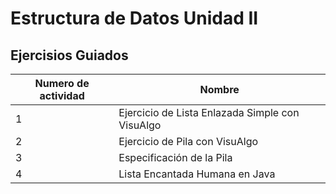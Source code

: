 # Estructura de Datos Unidad II

## Ejercisios Guiados

| Numero de actividad | Nombre | 
|--------|------|
| 1    |Ejercicio de Lista Enlazada Simple con VisuAlgo  |
| 2   | Ejercicio de Pila con VisuAlgo |
| 3    |Especificación de la Pila|
| 4    |Lista Encantada Humana en Java|
